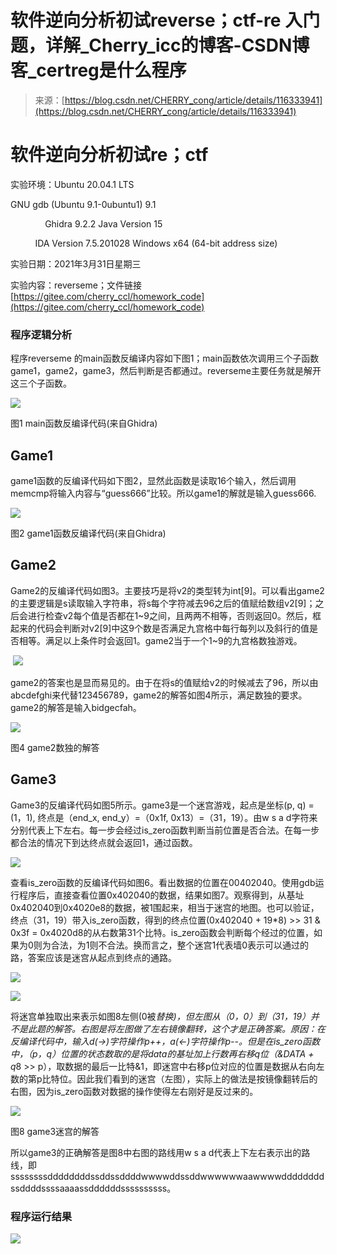 <!--yml
category: 未分类
date: 2022-04-26 14:38:59
-->

# 软件逆向分析初试reverse；ctf-re 入门题，详解_Cherry_icc的博客-CSDN博客_certreg是什么程序

> 来源：[https://blog.csdn.net/CHERRY_cong/article/details/116333941](https://blog.csdn.net/CHERRY_cong/article/details/116333941)

# 软件逆向分析初试re；ctf

实验环境：Ubuntu 20.04.1 LTS

GNU gdb (Ubuntu 9.1-0ubuntu1) 9.1

              Ghidra 9.2.2 Java Version 15

          IDA Version 7.5.201028 Windows x64 (64-bit address size)

实验日期：2021年3月31日星期三

实验内容：reverseme；文件链接[https://gitee.com/cherry_ccl/homework_code](https://gitee.com/cherry_ccl/homework_code)

### 程序逻辑分析

程序reverseme 的main函数反编译内容如下图1；main函数依次调用三个子函数game1，game2，game3，然后判断是否都通过。reverseme主要任务就是解开这三个子函数。

![](img/5a22591b759241f91e250d8e17e51173.png)

图1 main函数反编译代码(来自Ghidra)

## Game1

game1函数的反编译代码如下图2，显然此函数是读取16个输入，然后调用memcmp将输入内容与“guess666”比较。所以game1的解就是输入guess666.

![](img/12269117610227bfba7537f3ba5aac84.png)

图2 game1函数反编译代码(来自Ghidra)

## Game2

Game2的反编译代码如图3。主要技巧是将v2的类型转为int[9]。可以看出game2的主要逻辑是s读取输入字符串，将s每个字符减去96之后的值赋给数组v2[9]；之后会进行检查v2每个值是否都在1~9之间，且两两不相等，否则返回0。然后，框起来的代码会判断对v2[9]中这9个数是否满足九宫格中每行每列以及斜行的值是否相等。满足以上条件时会返回1。game2当于一个1~9的九宫格数独游戏。

 ![](img/2465c8b0b74c515eb4eb3cafd74d5b62.png)

game2的答案也是显而易见的。由于在将s的值赋给v2的时候减去了96，所以由abcdefghi来代替123456789，game2的解答如图4所示，满足数独的要求。game2的解答是输入bidgecfah。

![](img/08ff6df1b190e745e14c5519d584db9f.png)

图4 game2数独的解答

## Game3

Game3的反编译代码如图5所示。game3是一个迷宫游戏，起点是坐标(p, q) = (1，1), 终点是（end_x, end_y）=（0x1f, 0x13）=（31，19）。由w s a d字符来分别代表上下左右。每一步会经过is_zero函数判断当前位置是否合法。在每一步都合法的情况下到达终点就会返回1，通过函数。

![](img/704a82f004d9d4f0dd189fc7698b6693.png)

查看is_zero函数的反编译代码如图6。看出数据的位置在00402040。使用gdb运行程序后，直接查看位置0x402040的数据，结果如图7。观察得到，从基址0x402040到0x4020e8的数据，被1围起来，相当于迷宫的地图。也可以验证，终点（31，19）带入is_zero函数，得到的终点位置(0x402040 + 19*8) >> 31 & 0x3f = 0x4020d8的从右数第31个比特。is_zero函数会判断每个经过的位置，如果为0则为合法，为1则不合法。换而言之，整个迷宫1代表墙0表示可以通过的路，答案应该是迷宫从起点到终点的通路。

![](img/ad80c84c0cc92118e0d2bad586581c97.png)

![](img/cfc1879cc8ad7502bb1e5e61f4ca49e3.png)

将迷宫单独取出来表示如图8左侧(0被*替换)，但左图从（0，0）到（31，19）并不是此题的解答。右图是将左图做了左右镜像翻转，这个才是正确答案。原因：在反编译代码中，输入d(→)字符操作p++，a(←)字符操作p--。但是在is_zero函数中，（p，q）位置的状态数取的是将data的基址加上行数再右移q位（&DATA + q*8 >> p），取数据的最后一比特&1，即迷宫中右移p位对应的位置是数据从右向左数的第p比特位。因此我们看到的迷宫（左图），实际上的做法是按镜像翻转后的右图，因为is_zero函数对数据的操作使得左右刚好是反过来的。

![](img/1cdcf55fb7afeabf7eeeb36a1e1c7c42.png)

图8 game3迷宫的解答

所以game3的正确解答是图8中右图的路线用w s a d代表上下左右表示出的路线，即ssssssssddddddddssddssddddwwwwddssddwwwwwwaawwwwddddddddssddddssssaaaassddddddssssssssss。

### 程序运行结果

![](img/5e3f6c6c185ffe2c9833dfcf71432d19.png)